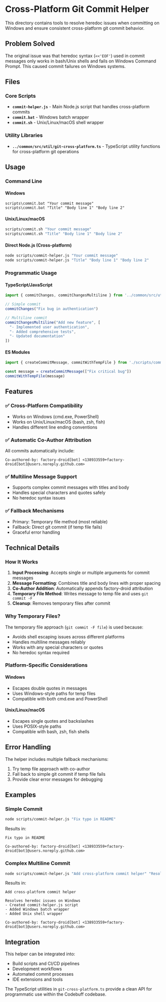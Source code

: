 # Cross-Platform Git Commit Helper

This directory contains tools to resolve heredoc issues when committing on Windows and ensure consistent cross-platform git commit behavior.

## Problem Solved

The original issue was that heredoc syntax (`<<'EOF'`) used in commit messages only works in bash/Unix shells and fails on Windows Command Prompt. This caused commit failures on Windows systems.

## Files

### Core Scripts
- **`commit-helper.js`** - Main Node.js script that handles cross-platform commits
- **`commit.bat`** - Windows batch wrapper
- **`commit.sh`** - Unix/Linux/macOS shell wrapper

### Utility Libraries
- **`../common/src/util/git-cross-platform.ts`** - TypeScript utility functions for cross-platform git operations

## Usage

### Command Line

#### Windows
```batch
scripts\commit.bat "Your commit message"
scripts\commit.bat "Title" "Body line 1" "Body line 2"
```

#### Unix/Linux/macOS
```bash
scripts/commit.sh "Your commit message"
scripts/commit.sh "Title" "Body line 1" "Body line 2"
```

#### Direct Node.js (Cross-platform)
```bash
node scripts/commit-helper.js "Your commit message"
node scripts/commit-helper.js "Title" "Body line 1" "Body line 2"
```

### Programmatic Usage

#### TypeScript/JavaScript
```typescript
import { commitChanges, commitChangesMultiline } from '../common/src/util/git-cross-platform'

// Simple commit
commitChanges("Fix bug in authentication")

// Multiline commit
commitChangesMultiline("Add new feature", [
  "- Implemented user authentication",
  "- Added comprehensive tests",
  "- Updated documentation"
])
```

#### ES Modules
```javascript
import { createCommitMessage, commitWithTempFile } from './scripts/commit-helper.js'

const message = createCommitMessage(["Fix critical bug"])
commitWithTempFile(message)
```

## Features

### ✅ Cross-Platform Compatibility
- Works on Windows (cmd.exe, PowerShell)
- Works on Unix/Linux/macOS (bash, zsh, fish)
- Handles different line ending conventions

### ✅ Automatic Co-Author Attribution
All commits automatically include:
```
Co-authored-by: factory-droid[bot] <138933559+factory-droid[bot]@users.noreply.github.com>
```

### ✅ Multiline Message Support
- Supports complex commit messages with titles and body
- Handles special characters and quotes safely
- No heredoc syntax issues

### ✅ Fallback Mechanisms
- Primary: Temporary file method (most reliable)
- Fallback: Direct git commit (if temp file fails)
- Graceful error handling

## Technical Details

### How It Works

1. **Input Processing**: Accepts single or multiple arguments for commit messages
2. **Message Formatting**: Combines title and body lines with proper spacing
3. **Co-Author Addition**: Automatically appends factory-droid attribution
4. **Temporary File Method**: Writes message to temp file and uses `git commit -F`
5. **Cleanup**: Removes temporary files after commit

### Why Temporary Files?

The temporary file approach (`git commit -F file`) is used because:
- Avoids shell escaping issues across different platforms
- Handles multiline messages reliably
- Works with any special characters or quotes
- No heredoc syntax required

### Platform-Specific Considerations

#### Windows
- Escapes double quotes in messages
- Uses Windows-style paths for temp files
- Compatible with both cmd.exe and PowerShell

#### Unix/Linux/macOS
- Escapes single quotes and backslashes
- Uses POSIX-style paths
- Compatible with bash, zsh, fish shells

## Error Handling

The helper includes multiple fallback mechanisms:
1. Try temp file approach with co-author
2. Fall back to simple git commit if temp file fails
3. Provide clear error messages for debugging

## Examples

### Simple Commit
```bash
node scripts/commit-helper.js "Fix typo in README"
```
Results in:
```
Fix typo in README

Co-authored-by: factory-droid[bot] <138933559+factory-droid[bot]@users.noreply.github.com>
```

### Complex Multiline Commit
```bash
node scripts/commit-helper.js "Add cross-platform commit helper" "Resolves heredoc issues on Windows" "- Created commit-helper.js script" "- Added Windows batch wrapper" "- Added Unix shell wrapper"
```
Results in:
```
Add cross-platform commit helper

Resolves heredoc issues on Windows
- Created commit-helper.js script
- Added Windows batch wrapper
- Added Unix shell wrapper

Co-authored-by: factory-droid[bot] <138933559+factory-droid[bot]@users.noreply.github.com>
```

## Integration

This helper can be integrated into:
- Build scripts and CI/CD pipelines
- Development workflows
- Automated commit processes
- IDE extensions and tools

The TypeScript utilities in `git-cross-platform.ts` provide a clean API for programmatic use within the Codebuff codebase.
